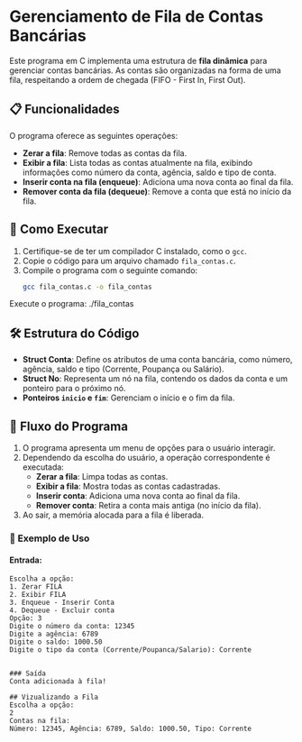 # Gerenciamento de Fila de Contas Bancárias  

Este programa em C implementa uma estrutura de **fila dinâmica** para gerenciar contas bancárias. As contas são organizadas na forma de uma fila, respeitando a ordem de chegada (FIFO - First In, First Out).  

## 📋 Funcionalidades  

O programa oferece as seguintes operações:  

- **Zerar a fila**: Remove todas as contas da fila.  
- **Exibir a fila**: Lista todas as contas atualmente na fila, exibindo informações como número da conta, agência, saldo e tipo de conta.  
- **Inserir conta na fila (enqueue)**: Adiciona uma nova conta ao final da fila.  
- **Remover conta da fila (dequeue)**: Remove a conta que está no início da fila.  

## 🚀 Como Executar  

1. Certifique-se de ter um compilador C instalado, como o `gcc`.  
2. Copie o código para um arquivo chamado `fila_contas.c`.  
3. Compile o programa com o seguinte comando:  
   ```bash  
   gcc fila_contas.c -o fila_contas

Execute o programa:
./fila_contas  

## 🛠 Estrutura do Código  

- **Struct Conta**: Define os atributos de uma conta bancária, como número, agência, saldo e tipo (Corrente, Poupança ou Salário).  
- **Struct No**: Representa um nó na fila, contendo os dados da conta e um ponteiro para o próximo nó.  
- **Ponteiros `inicio` e `fim`**: Gerenciam o início e o fim da fila.  

## 📖 Fluxo do Programa  

1. O programa apresenta um menu de opções para o usuário interagir.  
2. Dependendo da escolha do usuário, a operação correspondente é executada:  
   - **Zerar a fila**: Limpa todas as contas.  
   - **Exibir a fila**: Mostra todas as contas cadastradas.  
   - **Inserir conta**: Adiciona uma nova conta ao final da fila.  
   - **Remover conta**: Retira a conta mais antiga (no início da fila).  
3. Ao sair, a memória alocada para a fila é liberada.  

### 📂 Exemplo de Uso

#### Entrada:
```plaintext
Escolha a opção:  
1. Zerar FILA  
2. Exibir FILA  
3. Enqueue - Inserir Conta  
4. Dequeue - Excluir conta  
Opção: 3  
Digite o número da conta: 12345  
Digite a agência: 6789  
Digite o saldo: 1000.50  
Digite o tipo da conta (Corrente/Poupanca/Salario): Corrente


### Saída
Conta adicionada à fila!  

## Vizualizando a Fila
Escolha a opção:  
2  
Contas na fila:  
Número: 12345, Agência: 6789, Saldo: 1000.50, Tipo: Corrente  


